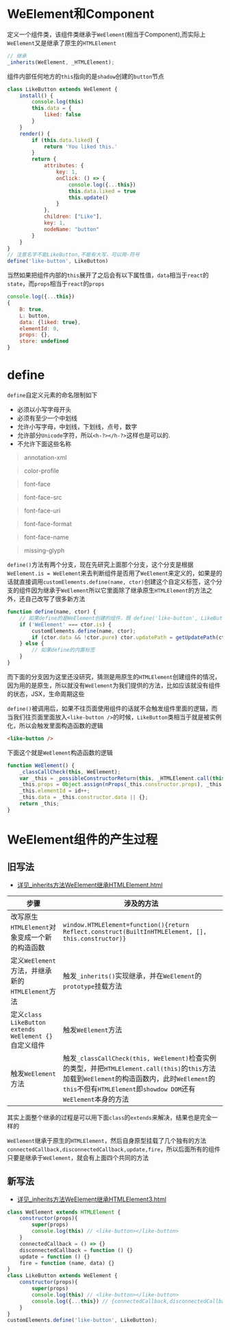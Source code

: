 # WeElement和Component

定义一个组件类，该组件类继承于`WeElement`(相当于Component),而实际上`WeElement`又是继承了原生的`HTMLElement`
```js
// 继承
_inherits(WeElement, _HTMLElement);
```
组件内部任何地方的`this`指向的是`shadow`创建的`button`节点
```js
class LikeButton extends WeElement {
    install() {
        console.log(this)
        this.data = {
            liked: false
        }
    }
    render() {
        if (this.data.liked) {
            return 'You liked this.'
        }
        return {
            attributes: {
                key: 1,
                onClick: () => {
                    console.log({...this})
                    this.data.liked = true
                    this.update()
                }
            },
            children: ["Like"],
            key: 1,
            nodeName: "button"
        }
    }
}
// 注意名字不能LikeButton,不能有大写，可以用-符号
define('like-button', LikeButton)
```

当然如果把组件内部的`this`展开了之后会有以下属性值，`data`相当于`react`的`state`，而`props`相当于`react`的`props`
```js
console.log({...this})
{
    B: true,
    L: button,
    data: {liked: true},
    elementId: 0,
    props: {},
    store: undefined
}
```

# define

`define`自定义元素的命名限制如下

- 必须以小写字母开头
- 必须有至少一个中划线
- 允许小写字母，中划线，下划线，点号，数字
- 允许部分`Unicode`字符，所以`<h-?></h-?>`这样也是可以的.
- 不允许下面这些名称

> annotation-xml

> color-profile

> font-face

> font-face-src

> font-face-uri

> font-face-format

> font-face-name

> missing-glyph

`define()`方法有两个分支，现在先研究上面那个分支，这个分支是根据`WeElement.is = WeElement`来去判断组件是否用了`WeElement`来定义的，如果是的话就直接调用`customElements.define(name, ctor)`创建这个自定义标签，这个分支的组件因为继承于`WeElement`所以它里面除了继承原生`HTMLElement`的方法之外，还自己改写了很多新方法
```js
function define(name, ctor) {
    // 如果define的是WeElement创建的组件，既 define('like-button', LikeButton)
    if ('WeElement' === ctor.is) {
        customElements.define(name, ctor);
        if (ctor.data && !ctor.pure) ctor.updatePath = getUpdatePath(ctor.data);
    } else {
        // 如果define的内置标签
    }
}
```
而下面的分支因为这里还没研究，猜测是用原生的`HTMLElement`创建组件的情况，因为用的是原生，所以就没有`WeElement`为我们提供的方法，比如应该就没有组件的状态，JSX，生命周期这些

`define()`被调用后，如果不往页面使用组件的话就不会触发组件里面的逻辑，而当我们往页面里面放入`<like-button />`的时候，`LikeButton`类相当于就是被实例化，所以会触发里面构造函数的逻辑
```html
<like-button />
```
下面这个就是`WeElement`构造函数的逻辑
```js
function WeElement() {
    _classCallCheck(this, WeElement);
    var _this = _possibleConstructorReturn(this, _HTMLElement.call(this));
    _this.props = Object.assign(nProps(_this.constructor.props), _this.constructor.defaultProps);
    _this.elementId = id++;
    _this.data = _this.constructor.data || {};
    return _this;
}
```

# WeElement组件的产生过程

## 旧写法

- [详见_inherits方法WeElement继承HTMLElement.html](https://github.com/Wscats/virtual-dom/blob/master/omi/WeElement%E5%92%8CComponent%E6%96%B9%E6%B3%95/%E5%AD%90%E6%96%B9%E6%B3%95/_inherits%E6%96%B9%E6%B3%95WeElement%E7%BB%A7%E6%89%BFHTMLElement.html)

|步骤|涉及的方法|
|-|-|
|改写原生`HTMLElement`对象变成一个新的构造函数|`window.HTMLElement=function(){return Reflect.construct(BuiltInHTMLElement, [], this.constructor)}`|
|定义`WeElement`方法，并继承新的`HTMLElement`方法|触发`_inherits()`实现继承，并在`WeElement`的`prototype`挂载方法|
|定义`class LikeButton extends WeElement {}`自定义组件|触发`WeElement`方法|
|触发`WeElement`方法|触发`_classCallCheck(this, WeElement)`检查实例的类型，并把`HTMLElement.call(this)`的`this`方法加载到`WeElement`的构造函数内，此时`WeElement`的`this`不但有`HTMLElement`即`showdow DOM`还有`WeElement`本身的方法|

其实上面整个继承的过程是可以用下面`class`的`extends`来解决，结果也是完全一样的

`WeElement`继承于原生的`HTMLElement`，然后自身原型挂载了几个独有的方法`connectedCallback,disconnectedCallback,update,fire`，所以后面所有的组件只要是继承于`WeElement`，就会有上面四个共同的方法

## 新写法

- [详见_inherits方法WeElement继承HTMLElement3.html](https://github.com/Wscats/virtual-dom/blob/master/omi/WeElement%E5%92%8CComponent%E6%96%B9%E6%B3%95/%E5%AD%90%E6%96%B9%E6%B3%95/_inherits%E6%96%B9%E6%B3%95WeElement%E7%BB%A7%E6%89%BFHTMLElement3.html)
```js
class WeElement extends HTMLElement {
    constructor(props){
        super(props)
        console.log(this) // <like-button></like-button>
    }
    connectedCallback = () => {}
    disconnectedCallback = function () {}
    update = function () {}
    fire = function (name, data) {}
}
class LikeButton extends WeElement {
    constructor(props){
        super(props)
        console.log(this) // <like-button></like-button>
        console.log({...this}) // {connectedCallback,disconnectedCallback,update,fire}
    }
}
customElements.define('like-button', LikeButton);
```